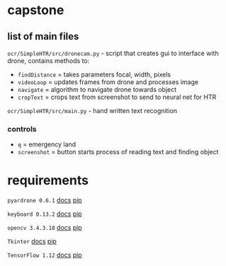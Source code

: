 # capstone
## list of main files
`ocr/SimpleHTR/src/dronecam.py` - script that creates gui to interface with drone, contains methods to:
  - `findDistance`  = takes parameters focal, width, pixels
  - `videoLoop`     = updates frames from drone and processes image
  - `navigate`      = algorithm to navigate drone towards object
  - `cropText`      = crops text from screenshot to send to neural net for HTR

`ocr/SimpleHTR/src/main.py` - hand written text recognition
### controls
  - `q`           = emergency land
  - `screenshot`  = button starts process of reading text and finding object

# requirements
`pyardrone 0.6.1` [docs](https://media.readthedocs.org/pdf/pyardrone/latest/pyardrone.pdf) [pip](https://pypi.org/project/pyardrone/)

`keyboard 0.13.2` [docs](https://github.com/boppreh/keyboard#api) [pip](https://pypi.org/project/keyboard/)

`opencv 3.4.3.18` [docs](https://docs.opencv.org/master/) [pip](https://pypi.org/project/opencv-python/)

`Tkinter` [docs](https://docs.python.org/3/library/tkinter.html) [pip](https://wiki.python.org/moin/TkInter)

`TensorFlow 1.12` [docs](https://www.tensorflow.org/api_docs) [pip](https://pypi.org/project/tensorflow/)
